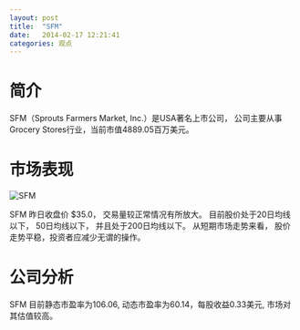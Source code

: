 ```yaml
---
layout: post
title:  "SFM"
date:   2014-02-17 12:21:41
categories: 观点
---
```


# 简介
SFM（Sprouts Farmers Market, Inc.）是USA著名上市公司，
公司主要从事Grocery Stores行业，当前市值4889.05百万美元。

# 市场表现

![SFM](http://finviz.com/chart.ashx?t=SFM&ty=c&ta=1&p=d&s=l)

SFM 昨日收盘价 $35.0，
交易量较正常情况有所放大。
目前股价处于20日均线以下，
50日均线以下，
并且处于200日均线以下。
从短期市场走势来看，
股价走势平稳，投资者应减少无谓的操作。

# 公司分析
SFM 目前静态市盈率为106.06, 动态市盈率为60.14，每股收益0.33美元,
市场对其估值较高。
